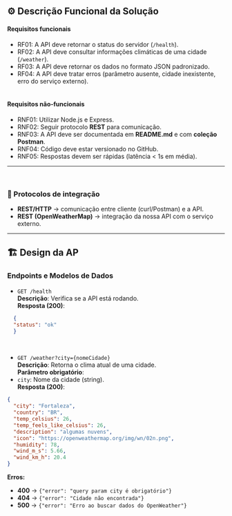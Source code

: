 ## ⚙️ Descrição Funcional da Solução

#### Requisitos funcionais
- RF01: A API deve retornar o status do servidor (`/health`).  
- RF02: A API deve consultar informações climáticas de uma cidade (`/weather`).  
- RF03: A API deve retornar os dados no formato JSON padronizado.  
- RF04: A API deve tratar erros (parâmetro ausente, cidade inexistente, erro do serviço externo).
  <br><br>

#### Requisitos não-funcionais
- RNF01: Utilizar Node.js e Express.  
- RNF02: Seguir protocolo **REST** para comunicação.  
- RNF03: A API deve ser documentada em **README.md** e com **coleção Postman**.  
- RNF04: Código deve estar versionado no GitHub.  
- RNF05: Respostas devem ser rápidas (latência < 1s em média).  

---

<br>

### 📡 Protocolos de integração
- **REST/HTTP** → comunicação entre cliente (curl/Postman) e a API.  
- **REST (OpenWeatherMap)** → integração da nossa API com o serviço externo.

---

## 🏗️ Design da AP

### Endpoints e Modelos de Dados

- ```GET /health```<br>
**Descrição**: Verifica se a API está rodando.<br>
 **Resposta (200)**:
```json
  {
  "status": "ok"
  }
```
<br> 

- ```GET /weather?city={nomeCidade}```<br>
 **Descrição**: Retorna o clima atual de uma cidade.<br>
 **Parâmetro obrigatório**:<br>
- ```city```: Nome da cidade (string).<br>
  **Resposta (200)**:
```json
{
  "city": "Fortaleza",
  "country": "BR",
  "temp_celsius": 26,
  "temp_feels_like_celsius": 26,
  "description": "algumas nuvens",
  "icon": "https://openweathermap.org/img/wn/02n.png",
  "humidity": 78,
  "wind_m_s": 5.66,
  "wind_km_h": 20.4
}
```
**Erros:**
- **400** → ```{"error": "query param city é obrigatório"}```<br>
- **404** → ```{"error": "Cidade não encontrada"}```<br>
- **500** → ```{"error": "Erro ao buscar dados do OpenWeather"}```<br>

